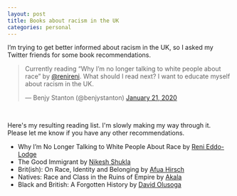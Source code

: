 ```yaml
---
layout: post
title: Books about racism in the UK
categories: personal
---
```


<p class="lede">I’m trying to get better informed about racism in the UK, so I asked my Twitter friends for some book recommendations.</p>

<blockquote class="twitter-tweet">
    <p lang="en" dir="ltr">Currently reading “Why I’m no longer talking to white people about race” by <a href="https://twitter.com/renireni?ref_src=twsrc%5Etfw">@renireni</a>. What should I read next? I want to educate myself about racism in the UK.</p>&mdash; Benjy Stanton (@benjystanton) <a
        href="https://twitter.com/benjystanton/status/1219744937790660608?ref_src=twsrc%5Etfw">January 21, 2020</a>
</blockquote>
<script async src="https://platform.twitter.com/widgets.js" charset="utf-8"></script>
<br>

Here's my resulting reading list. I'm slowly making my way through it. Please let me know if you have any other recommendations.

- Why I’m No Longer Talking to White People About Race by [Reni Eddo-Lodge](https://twitter.com/renireni)
- The Good Immigrant by [Nikesh Shukla](https://twitter.com/nikeshshukla)
- Brit(ish): On Race, Identity and Belonging by [Afua Hirsch](https://twitter.com/afuahirsch)
- Natives: Race and Class in the Ruins of Empire by [Akala](https://twitter.com/akalamusic)
- Black and British: A Forgotten History by [David Olusoga](https://twitter.com/DavidOlusoga)